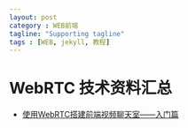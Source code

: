 ```yaml
---
layout: post
category : WEB前端
tagline: "Supporting tagline"
tags : [WEB, jekyll, 教程]
---
```



# WebRTC 技术资料汇总



- [使用WebRTC搭建前端视频聊天室——入门篇](https://segmentfault.com/a/1190000000436544)


